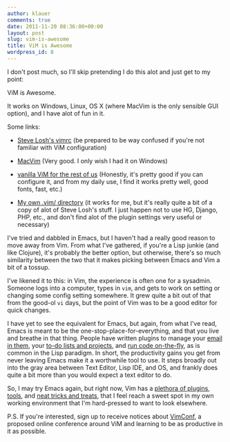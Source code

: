 ```yaml
---
author: klauer
comments: true
date: 2011-11-20 08:36:00+00:00
layout: post
slug: vim-is-awesome
title: ViM is Awesome
wordpress_id: 8
---
```



    

I don't post much, so I'll skip pretending I do this alot and just get to my point:




ViM is Awesome.




It works on Windows, Linux, OS X (where MacVim is the only sensible GUI option), and I have alot of fun in it.




Some links:






  * [Steve Losh's vimrc](https://bitbucket.org/sjl/dotfiles/src/tip/vim/.vimrc) (be prepared to be way confused if you're not familiar with ViM configuration)


  * [MacVim](http://code.google.com/p/macvim/) (Very good.  I only wish I had it on Windows)


  * [vanilla ViM for the rest of us](http://www.vim.org) (Honestly, it's pretty good if you can configure it, and from my daily use, I find it works pretty well, good fonts, fast, etc.)


  * [My own .vim/ directory](https://github.com/klauern/dot-vim) (it works for me, but it's really quite a bit of a copy of alot of Steve Losh's stuff.  I just happen not to use HG, Django, PHP, etc., and don't find alot of the plugin settings very useful or necessary)







I've tried and dabbled in Emacs, but I haven't had a really good reason to move away from Vim.  From what I've gathered, if you're a Lisp junkie (and like Clojure), it's probably the better option, but otherwise, there's so much similarity between the two that it makes picking between Emacs and Vim a bit of a tossup.




I've likened it to this: in Vim, the experience is often one for a sysadmin.  Someone logs into a computer, types in `vim`, and gets to work on setting or changing some config setting somewhere.  It grew quite a bit out of that from the good-ol `vi` days, but the point of Vim was to be a good editor for quick changes.




I have yet to see the equivalent for Emacs, but again, from what I've read, Emacs is meant to be the one-stop-place-for-everything, and that you live and breathe in that thing.  People have written plugins to manage your [email in them](http://www.emacswiki.org/emacs/CategoryMail), your [to-do lists and projects](http://orgmode.org/), and [run code on-the-fly](http://common-lisp.net/project/slime/), as is common in the Lisp paradigm.  In short, the productivity gains you get from never leaving Emacs make it a worthwhile tool to use.  It steps broadly out into the gray area between Text Editor, Lisp IDE, and OS, and frankly does quite a bit more than you would expect a text editor to do.







So, I may try Emacs again, but right now, Vim has a [plethora of plugins](http://vim-scripts.org/), [tools](https://github.com/gmarik/vundle), and [neat tricks and treats](http://vimgolf.com/), that I feel reach a sweet spot in my own working environment that I'm hard-pressed to want to look elsewhere.







P.S.  If you're interested, sign up to receive notices about [VimConf](http://www.vimconf.org/?s=4WV), a proposed online conference around ViM and learning to be as productive in it as possible.


  
